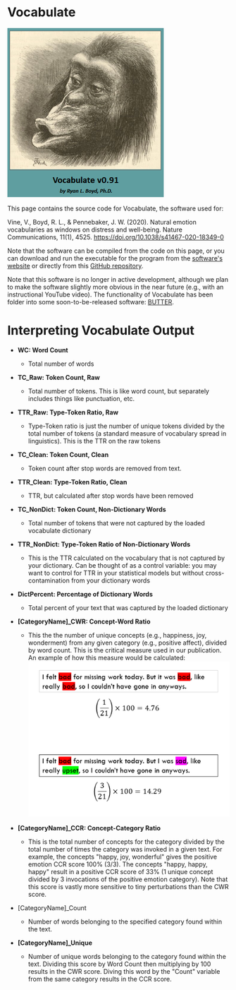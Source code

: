 # Vocabulate

![banner](gitDocs/Splash.png)

This page contains the source code for Vocabulate, the software used for:

Vine, V., Boyd, R. L., & Pennebaker, J. W. (2020). Natural emotion vocabularies as windows on distress and well-being. Nature Communications, 11(1), 4525. https://doi.org/10.1038/s41467-020-18349-0

Note that the software can be compiled from the code on this page, or you can download and run the executable for the program from the [software's website](https://www.ryanboyd.io/software/vocabulate/) or directly from this [GitHub repository](https://github.com/ryanboyd/Vocabulate/releases/tag/v0.91). 

Note that this software is no longer in active development, although we plan to make the software slightly more obvious in the near future (e.g., with an instructional YouTube video). The functionality of Vocabulate has been folder into some soon-to-be-released software: [BUTTER](https://www.butter.tools/).

# Interpreting Vocabulate Output

* **WC: Word Count**
  * Total number of words

* **TC_Raw: Token Count, Raw**
  * Total number of tokens. This is like word count, but separately includes things like punctuation, etc.

* **TTR_Raw: Type-Token Ratio, Raw**
  * Type-Token ratio is just the number of unique tokens divided by the total number of tokens (a standard measure of vocabulary spread in linguistics). This is the TTR on the raw tokens

* **TC_Clean: Token Count, Clean**
  * Token count after stop words are removed from text.

* **TTR_Clean: Type-Token Ratio, Clean**
  * TTR, but calculated after stop words have been removed

* **TC_NonDict: Token Count, Non-Dictionary Words**
  * Total number of tokens that were not captured by the loaded vocabulate dictionary

* **TTR_NonDict: Type-Token Ratio of Non-Dictionary Words**
  * This is the TTR calculated on the vocabulary that is not captured by your dictionary. Can be thought of as a control variable: you may want to control for TTR in your statistical models but without cross-contamination from your dictionary words

* **DictPercent: Percentage of Dictionary Words**
  * Total percent of your text that was captured by the loaded dictionary

* **[CategoryName]_CWR: Concept-Word Ratio**
  * This the the number of unique concepts (e.g., happiness, joy, wonderment) from any given category (e.g., positive affect), divided by word count. This is the critical measure used in our publication. An example of how this measure would be calculated:
  ![banner](gitDocs/CWR_Example.png)
 
* **[CategoryName]_CCR: Concept-Category Ratio**
  * This is the total number of concepts for the category divided by the total number of times the category was invoked in a given text. For example, the concepts "happy, joy, wonderful" gives the positive emotion CCR score 100% (3/3). The concepts "happy, happy, happy" result in a positive CCR score of 33% (1 unique concept divided by 3 invocations of the positive emotion category). Note that this score is vastly more sensitive to tiny perturbations than the CWR score.

* [CategoryName]_Count
  * Number of words belonging to the specified category found within the text.

* **[CategoryName]_Unique**
  * Number of unique words belonging to the category found within the text. Dividing this score by Word Count then multiplying by 100 results in the CWR score. Diving this word by the "Count" variable from the same category results in the CCR score.
